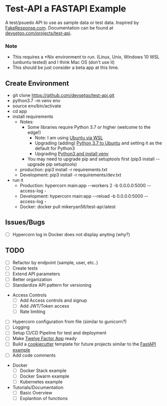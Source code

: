 # Test-API a FASTAPI Example

A test/psuedo API to use as sample data or test data. Inspired by [FakeResponse.com](http://www.fakeresponse.com/). Documentation can be found at [devsetgo.com/projects/test-api](https://devsetgo.com/projects/test-api).


### Note
- This requires a *Nix environment to run. (Linux, Unix, Windows 10 WSL (unbuntu tested) and I think Mac OS (don't use it)
- This should be just consider a beta app at this time.

## Create Environment

- git clone https://github.com/devsetgo/test-api.git
- python3.7 -m venv env
- source env/bin/activate
- cd app
- install requirements
  - Notes:
    - Some libraries require Python 3.7 or higher (welcome to the edge!)
      - Note: I am using [Ubuntu via WSL](https://docs.microsoft.com/en-us/windows/wsl/install-win10)
      - Upgrading (adding) [Python 3.7 to Ubuntu](https://jcutrer.com/linux/upgrade-python37-ubuntu1810) and setting it as the default for Python3
      - Upgrading [Python3 and install venv](https://www.digitalocean.com/community/tutorials/how-to-install-python-3-and-set-up-a-programming-environment-on-ubuntu-18-04-quickstart)
    - You may need to upgrade pip and setuptools first (pip3 install --upgrade pip setuptools)
  - production: pip3 install -r requirements.txt
  - Development: pip3 install -r requirements/dev.txt
- run it
  - Production: hypercorn main:app  --workers 2 -b 0.0.0.0:5000 --access-log -
  - Development: hypercorn main:app  --reload -b 0.0.0.0:5000 --access-log -
  - Docker: docker pull mikeryan56/test-api:latest

## Issues/Bugs

- [ ] Hypercorn log in Docker does not display anyting (why?)

## TODO

- [ ] Refactor by endpoint (sample, user, etc..)
- [ ] Create tests
- [ ] Extend API parameters
- [ ] Better organization
- [ ] Standardize API pattern for versioning
- Access Controls
  - [ ] Add Access controls and signup
  - [ ] Add JWT/Token access
  - [ ] Rate limiting
- [ ] Hypercorn configuration from file (similar to gunicorn?)
- [ ] Logging
- [ ] Setup CI/CD Pipeline for test and deployment
- [ ] Make [Twelve Factor App](https://12factor.net/) ready
- [ ] Build a [cookiecutter](https://github.com/audreyr/cookiecutter) template for future projects similar to the [FastAPI example](https://github.com/tiangolo/full-stack-fastapi-postgresql)
- [ ] Add code comments
- Docker
  - [ ] Docker Stack example
  - [ ] Docker Swarm example
  - [ ] Kubernetes example
- Tutorials/Documentation
  - [ ] Basic Overview
  - [ ] Explantion of functions

